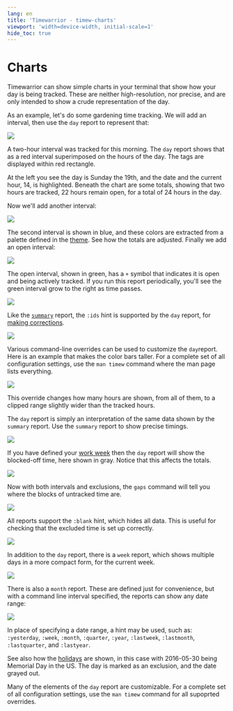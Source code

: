 ```yaml
---
lang: en
title: 'Timewarrior - timew-charts'
viewport: 'width=device-width, initial-scale=1'
hide_toc: true
---
```


# Charts

Timewarrior can show simple charts in your terminal that show how your day is being tracked.
These are neither high-resolution, nor precise, and are only intended to show a crude representation of the day.

As an example, let\'s do some gardening time tracking.
We will add an interval, then use the `day` report to represent that:

![](../../images/day1.png)

A two-hour interval was tracked for this morning.
The `day` report shows that as a red interval superimposed on the hours of the day.
The tags are displayed within red rectangle.

At the left you see the day is Sunday the 19th, and the date and the current hour, 14, is highlighted.
Beneath the chart are some totals, showing that two hours are tracked, 22 hours remain open, for a total of 24 hours in the day.

Now we\'ll add another interval:

![](../../images/day2.png)

The second interval is shown in blue, and these colors are extracted from a palette defined in the [theme](../themes/).
See how the totals are adjusted.
Finally we add an open interval:

![](../../images/day3.png)

The open interval, shown in green, has a `+` symbol that indicates it is open and being actively tracked.
If you run this report periodically, you\'ll see the green interval grow to the right as time passes.

![](../../images/day4.png)

Like the [`summary`](../summary/) report, the `:ids` hint is supported by the `day` report, for [making corrections](../corrections/).

![](../../images/day5.png)

Various command-line overrides can be used to customize the `day`report.
Here is an example that makes the color bars taller.
For a complete set of all configuration settings, use the `man timew` command where the man page lists everything.

![](../../images/day6.png)

This override changes how many hours are shown, from all of them, to a clipped range slightly wider than the tracked hours.

The `day` report is simply an interpretation of the same data shown by the `summary` report.
Use the `summary` report to show precise timings.

![](../../images/day7.png)

If you have defined your [work week](../workweek/) then the `day` report will show the blocked-off time, here shown in gray.
Notice that this affects the totals.

![](../../images/day8.png)

Now with both intervals and exclusions, the `gaps` command will tell you where the blocks of untracked time are.

![](../../images/day9.png)

All reports support the `:blank` hint, which hides all data.
This is useful for checking that the excluded time is set up correctly.

![](../../images/day10.png)

In addition to the `day` report, there is a `week` report, which shows multiple days in a more compact form, for the current week.

![](../../images/day11.png)

There is also a `month` report.
These are defined just for convenience, but with a command line interval specified, the reports can show any date range:

![](../../images/day12.png)

In place of specifying a date range, a hint may be used, such as: `:yesterday`, `:week`, `:month`, `:quarter`, `:year`, `:lastweek`, `:lastmonth`, `:lastquarter`, and `:lastyear`.

See also how the [holidays](../holidays/) are shown, in this case with 2016-05-30 being Memorial Day in the US.
The day is marked as an exclusion, and the date grayed out.

Many of the elements of the `day` report are customizable.
For a complete set of all configuration settings, use the `man timew` command for all supoprted overrides.

